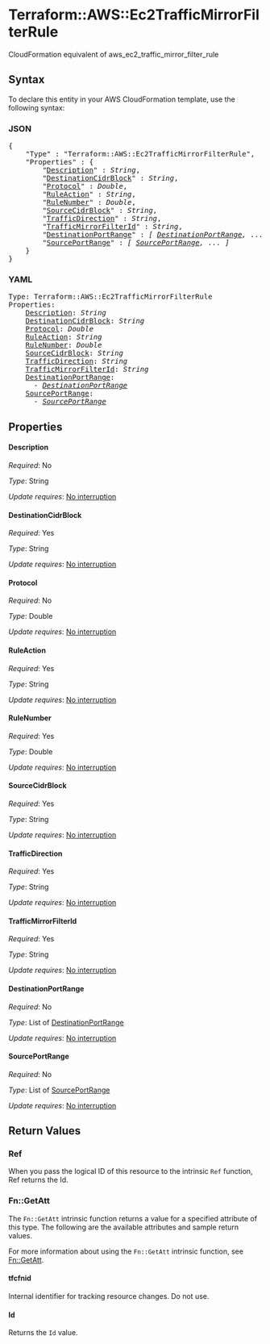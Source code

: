 # Terraform::AWS::Ec2TrafficMirrorFilterRule

CloudFormation equivalent of aws_ec2_traffic_mirror_filter_rule

## Syntax

To declare this entity in your AWS CloudFormation template, use the following syntax:

### JSON

<pre>
{
    "Type" : "Terraform::AWS::Ec2TrafficMirrorFilterRule",
    "Properties" : {
        "<a href="#description" title="Description">Description</a>" : <i>String</i>,
        "<a href="#destinationcidrblock" title="DestinationCidrBlock">DestinationCidrBlock</a>" : <i>String</i>,
        "<a href="#protocol" title="Protocol">Protocol</a>" : <i>Double</i>,
        "<a href="#ruleaction" title="RuleAction">RuleAction</a>" : <i>String</i>,
        "<a href="#rulenumber" title="RuleNumber">RuleNumber</a>" : <i>Double</i>,
        "<a href="#sourcecidrblock" title="SourceCidrBlock">SourceCidrBlock</a>" : <i>String</i>,
        "<a href="#trafficdirection" title="TrafficDirection">TrafficDirection</a>" : <i>String</i>,
        "<a href="#trafficmirrorfilterid" title="TrafficMirrorFilterId">TrafficMirrorFilterId</a>" : <i>String</i>,
        "<a href="#destinationportrange" title="DestinationPortRange">DestinationPortRange</a>" : <i>[ <a href="destinationportrange.md">DestinationPortRange</a>, ... ]</i>,
        "<a href="#sourceportrange" title="SourcePortRange">SourcePortRange</a>" : <i>[ <a href="sourceportrange.md">SourcePortRange</a>, ... ]</i>
    }
}
</pre>

### YAML

<pre>
Type: Terraform::AWS::Ec2TrafficMirrorFilterRule
Properties:
    <a href="#description" title="Description">Description</a>: <i>String</i>
    <a href="#destinationcidrblock" title="DestinationCidrBlock">DestinationCidrBlock</a>: <i>String</i>
    <a href="#protocol" title="Protocol">Protocol</a>: <i>Double</i>
    <a href="#ruleaction" title="RuleAction">RuleAction</a>: <i>String</i>
    <a href="#rulenumber" title="RuleNumber">RuleNumber</a>: <i>Double</i>
    <a href="#sourcecidrblock" title="SourceCidrBlock">SourceCidrBlock</a>: <i>String</i>
    <a href="#trafficdirection" title="TrafficDirection">TrafficDirection</a>: <i>String</i>
    <a href="#trafficmirrorfilterid" title="TrafficMirrorFilterId">TrafficMirrorFilterId</a>: <i>String</i>
    <a href="#destinationportrange" title="DestinationPortRange">DestinationPortRange</a>: <i>
      - <a href="destinationportrange.md">DestinationPortRange</a></i>
    <a href="#sourceportrange" title="SourcePortRange">SourcePortRange</a>: <i>
      - <a href="sourceportrange.md">SourcePortRange</a></i>
</pre>

## Properties

#### Description

_Required_: No

_Type_: String

_Update requires_: [No interruption](https://docs.aws.amazon.com/AWSCloudFormation/latest/UserGuide/using-cfn-updating-stacks-update-behaviors.html#update-no-interrupt)

#### DestinationCidrBlock

_Required_: Yes

_Type_: String

_Update requires_: [No interruption](https://docs.aws.amazon.com/AWSCloudFormation/latest/UserGuide/using-cfn-updating-stacks-update-behaviors.html#update-no-interrupt)

#### Protocol

_Required_: No

_Type_: Double

_Update requires_: [No interruption](https://docs.aws.amazon.com/AWSCloudFormation/latest/UserGuide/using-cfn-updating-stacks-update-behaviors.html#update-no-interrupt)

#### RuleAction

_Required_: Yes

_Type_: String

_Update requires_: [No interruption](https://docs.aws.amazon.com/AWSCloudFormation/latest/UserGuide/using-cfn-updating-stacks-update-behaviors.html#update-no-interrupt)

#### RuleNumber

_Required_: Yes

_Type_: Double

_Update requires_: [No interruption](https://docs.aws.amazon.com/AWSCloudFormation/latest/UserGuide/using-cfn-updating-stacks-update-behaviors.html#update-no-interrupt)

#### SourceCidrBlock

_Required_: Yes

_Type_: String

_Update requires_: [No interruption](https://docs.aws.amazon.com/AWSCloudFormation/latest/UserGuide/using-cfn-updating-stacks-update-behaviors.html#update-no-interrupt)

#### TrafficDirection

_Required_: Yes

_Type_: String

_Update requires_: [No interruption](https://docs.aws.amazon.com/AWSCloudFormation/latest/UserGuide/using-cfn-updating-stacks-update-behaviors.html#update-no-interrupt)

#### TrafficMirrorFilterId

_Required_: Yes

_Type_: String

_Update requires_: [No interruption](https://docs.aws.amazon.com/AWSCloudFormation/latest/UserGuide/using-cfn-updating-stacks-update-behaviors.html#update-no-interrupt)

#### DestinationPortRange

_Required_: No

_Type_: List of <a href="destinationportrange.md">DestinationPortRange</a>

_Update requires_: [No interruption](https://docs.aws.amazon.com/AWSCloudFormation/latest/UserGuide/using-cfn-updating-stacks-update-behaviors.html#update-no-interrupt)

#### SourcePortRange

_Required_: No

_Type_: List of <a href="sourceportrange.md">SourcePortRange</a>

_Update requires_: [No interruption](https://docs.aws.amazon.com/AWSCloudFormation/latest/UserGuide/using-cfn-updating-stacks-update-behaviors.html#update-no-interrupt)

## Return Values

### Ref

When you pass the logical ID of this resource to the intrinsic `Ref` function, Ref returns the Id.

### Fn::GetAtt

The `Fn::GetAtt` intrinsic function returns a value for a specified attribute of this type. The following are the available attributes and sample return values.

For more information about using the `Fn::GetAtt` intrinsic function, see [Fn::GetAtt](https://docs.aws.amazon.com/AWSCloudFormation/latest/UserGuide/intrinsic-function-reference-getatt.html).

#### tfcfnid

Internal identifier for tracking resource changes. Do not use.

#### Id

Returns the <code>Id</code> value.

